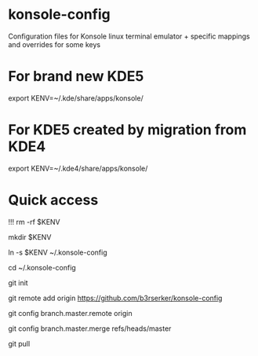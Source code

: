 # konsole-config
Configuration files for Konsole linux terminal emulator + specific mappings and overrides for some keys

# For brand new KDE5
export KENV=~/.kde/share/apps/konsole/

# For KDE5 created by migration from KDE4
export KENV=~/.kde4/share/apps/konsole/

# Quick access
!!! rm -rf $KENV

mkdir $KENV

ln -s $KENV ~/.konsole-config

cd ~/.konsole-config

git init

git remote add origin https://github.com/b3rserker/konsole-config

git config branch.master.remote origin

git config branch.master.merge refs/heads/master

git pull
